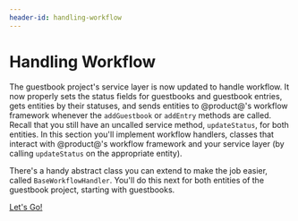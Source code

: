 ```yaml
---
header-id: handling-workflow
---
```


# Handling Workflow

The guestbook project's service layer is now updated to handle workflow. It now
properly sets the status fields for guestbooks and guestbook entries, gets
entities by their statuses, and sends entities to @product@'s workflow framework
whenever the `addGuestbook` or `addEntry` methods are called. Recall that you
still have an uncalled service method, `updateStatus`, for both entities. In
this section you'll implement workflow handlers, classes that interact with
@product@'s workflow framework and your service layer (by calling `updateStatus`
on the appropriate entity).

There's a handy abstract class you can extend to make the job easier, called
`BaseWorkflowHandler`. You'll do this next for both entities of the guestbook
project, starting with guestbooks.

<a class="go-link btn btn-primary" href="/develop/tutorials/-/knowledge_base/7-0/creating-a-workflow-handler-for-guestbooks">Let's Go!<span class="icon-circle-arrow-right"></span></a>
